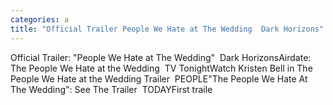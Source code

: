 ```yaml
---
categories: a
title: "Official Trailer People We Hate at The Wedding  Dark Horizons"
---
```

Official Trailer: "People We Hate at The Wedding"&nbsp;&nbsp;Dark HorizonsAirdate: The People We Hate at the Wedding&nbsp;&nbsp;TV TonightWatch Kristen Bell in The People We Hate at the Wedding Trailer&nbsp;&nbsp;PEOPLE"The People We Hate At The Wedding": See The Trailer&nbsp;&nbsp;TODAYFirst traile